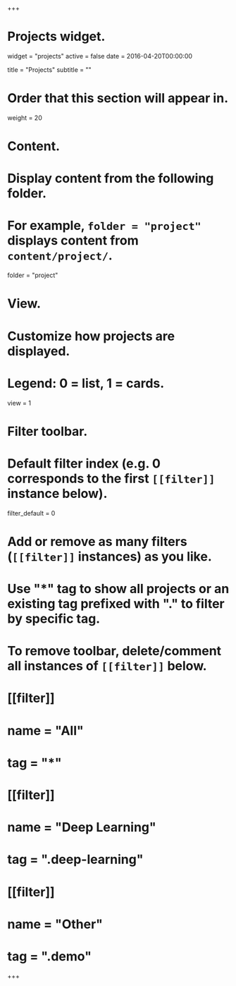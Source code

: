 +++
# Projects widget.
widget = "projects"
active = false
date = 2016-04-20T00:00:00

title = "Projects"
subtitle = ""

# Order that this section will appear in.
weight = 20

# Content.
# Display content from the following folder.
# For example, `folder = "project"` displays content from `content/project/`.
folder = "project"

# View.
# Customize how projects are displayed.
# Legend: 0 = list, 1 = cards.
view = 1

# Filter toolbar.

# Default filter index (e.g. 0 corresponds to the first `[[filter]]` instance below).
filter_default = 0

# Add or remove as many filters (`[[filter]]` instances) as you like.
# Use "*" tag to show all projects or an existing tag prefixed with "." to filter by specific tag.
# To remove toolbar, delete/comment all instances of `[[filter]]` below.
# [[filter]]
#   name = "All"
#   tag = "*"

# [[filter]]
#   name = "Deep Learning"
#   tag = ".deep-learning"

# [[filter]]
#   name = "Other"
#   tag = ".demo"

+++

